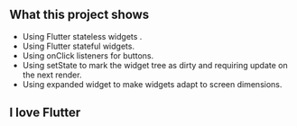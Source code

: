 ## What this project shows
- Using Flutter stateless widgets .
- Using Flutter stateful widgets.
- Using onClick listeners for buttons.
- Using setState to mark the widget tree as dirty and requiring update on the next render.
- Using expanded widget to make widgets adapt to screen dimensions.

## I love Flutter